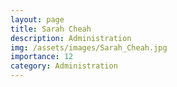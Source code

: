```yaml
---
layout: page
title: Sarah Cheah
description: Administration
img: /assets/images/Sarah_Cheah.jpg
importance: 12
category: Administration
---
```

